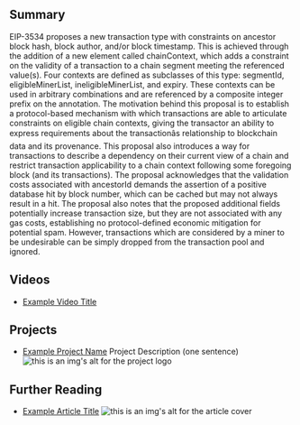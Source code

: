## Summary

EIP-3534 proposes a new transaction type with constraints on ancestor block hash, block author, and/or block timestamp. This is achieved through the addition of a new element called chainContext, which adds a constraint on the validity of a transaction to a chain segment meeting the referenced value(s). Four contexts are defined as subclasses of this type: segmentId, eligibleMinerList, ineligibleMinerList, and expiry. These contexts can be used in arbitrary combinations and are referenced by a composite integer prefix on the annotation. The motivation behind this proposal is to establish a protocol-based mechanism with which transactions are able to articulate constraints on eligible chain contexts, giving the transactor an ability to express requirements about the transactionâs relationship to blockchain data and its provenance. This proposal also introduces a way for transactions to describe a dependency on their current view of a chain and restrict transaction applicability to a chain context following some foregoing block (and its transactions). The proposal acknowledges that the validation costs associated with ancestorId demands the assertion of a positive database hit by block number, which can be cached but may not always result in a hit. The proposal also notes that the proposed additional fields potentially increase transaction size, but they are not associated with any gas costs, establishing no protocol-defined economic mitigation for potential spam. However, transactions which are considered by a miner to be undesirable can be simply dropped from the transaction pool and ignored.

## Videos

- [Example Video Title](https://www.youtube.com/watch?v=TDGq4aeevgY)

## Projects

- [Example Project Name](https://xxxx.xxx/xxxxx) Project Description (one sentence) ![this is an img's alt for the project logo](https://xxxx.xxx/project-logo.xxx)

## Further Reading

- [Example Article Title](https://xxxx.xxx/xxxxx) ![this is an img's alt for the article cover](https://xxxx.xxx/article-cover.xxx)
